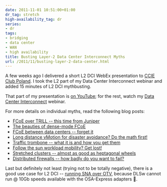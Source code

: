 ```yaml
---
date: 2011-11-01 10:51:00+01:00
dr_tag: stretch
high-availability_tag: dr
series:
- dr
tags:
- bridging
- data center
- WAN
- high availability
title: Busting Layer-2 Data Center Interconnect Myths
url: /2011/11/busting-layer-2-data-center.html
---
```

A few weeks ago I delivered a short L2 DCI WebEx presentation to [CCIE Club Poland](http://www.ccie-club-poland.pl/). I took the L2 part of my Data Center Interconnect webinar and added 15 minutes of L2 DCI mythbusting. 

That part of my presentation is [on YouTube](https://youtu.be/7TfBvGo1mCg); for the rest, watch my [Data Center Interconnect](https://www.ipspace.net/Data_Center_Interconnects) webinar.
<!--more-->
For more details on individual myths, read the following blog posts:

-   [FCoE over TRILL -- this time from Juniper](/2011/06/fcoe-over-trill-this-time-from-juniper.html)
-   [The beauties of dense-mode FCoE](/2011/06/beauties-of-dense-mode-fcoe.html)
-   [FCoE between data centers -- forget it](/2010/11/fcoe-between-data-centers-forget-it.html)
-   [Long distance vMotion for disaster avoidance? Do the math first!](/2011/09/long-distance-vmotion-for-disaster.html)
-   [Traffic trombone -- what it is and how you get them](/2011/02/traffic-trombone-what-it-is-and-how-you.html)
-   [Follow the sun workload mobility? Get lost!](/2011/10/follow-sun-workload-mobility-get-lost.html)
-   [Stretched clusters -- almost as good as heptagonal wheels](/2011/06/stretched-clusters-almost-as-good-as.html)
-   [Distributed firewalls -- how badly do you want to fail?](/2011/04/distributed-firewalls-how-badly-do-you.html)

Last but definitely not least (trying not to be totally negative), there is a good use case for L2 DCI -- [running SNA over OTV](http://twitter.com/ccie5851/status/127463992951181312), because DLSw cannot run @ 10Gb speeds available with the OSA-Express adapters 🤪.
